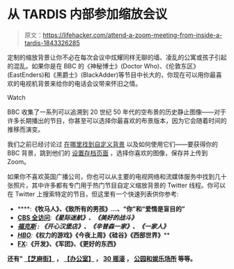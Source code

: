 # 从 TARDIS 内部参加缩放会议

> 原文：<https://lifehacker.com/attend-a-zoom-meeting-from-inside-a-tardis-1843326285>

定制的缩放背景让你不必在每次会议中炫耀同样无聊的墙、凌乱的公寓或孩子引起的混乱。如果你是在 BBC 的《神秘博士》(Doctor Who)、《伦敦东区》(EastEnders)和《黑爵士》(BlackAdder)等节目中长大的，你现在可以用你最喜欢的电视机背景来给你的电话会议带来怀旧之情。

Watch

BBC 收集了一系列可以追溯到 20 世纪 50 年代的空布景的历史静止图像——对于许多长期播出的节目，你甚至可以选择你最喜欢的布景版本，因为它会随着时间的推移而演变。

我们之前已经讨论过 [在哪里找到自定义背景](https://lifehacker.com/where-to-find-the-perfect-zoom-video-background-1843269130) 以及如何使用它们——要获得你的 BBC 背景，跳到他们的 [设置存档页面](https://www.bbc.co.uk/archive/empty_sets_collection/zfvy382) ，选择你喜欢的图像，保存并上传到 Zoom。

如果你不喜欢英国广播公司，你也可以从主要的电视网络和流媒体服务中找到几十张照片，其中许多都有专门用于热门节目自定义缩放背景的 Twitter 线程。你可以在 Twitter 上搜索特定的节目，但这里有一个快速列表供你参考:

*   [](https://twitter.com/netflix/status/1242244736674443264)****:**《牧马人》、《致所有的男孩》...、“你”和“爱情是盲目的”**
*   **[**CBS 全访问**](https://twitter.com/CBSAllAccess/status/1244627599789158400)**:***《星际迷航》、《美好的战斗》***
*   ***[**福克斯**](https://twitter.com/FOXTV/status/1242171691121274880) **:** 《开心汉堡店》、《辛普森一家》、《一家人》***
*   ***[**HBO**](https://twitter.com/HBO/status/1247171704956338177)**:***《权力的游戏》《今夜上周》《硅谷》《西部世界》****
*   ****[**FX**](https://twitter.com/FXNetworks/status/1244782650834833408)**:**《开发》、《军团》、《更好的东西》****

****还有" [【芝麻街】](https://twitter.com/sesamestreet/status/1245097008307884033) ， [【办公室】](https://twitter.com/theofficenbc/status/1245468392338755586) ， [30 摇滚](https://twitter.com/nbc30rock/status/1245463432121339905) ， [公园和娱乐场所](https://twitter.com/parksandrecnbc/status/1245468961874927616) 等等。****